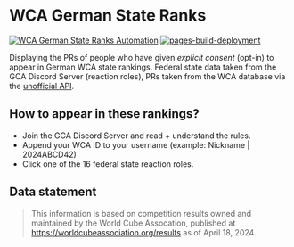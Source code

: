 # WCA German State Ranks
[![WCA German State Ranks Automation](https://github.com/AnnikaStein/WCA-German-State-Ranks/actions/workflows/automate.yml/badge.svg)](https://github.com/AnnikaStein/WCA-German-State-Ranks/actions/workflows/automate.yml)
[![pages-build-deployment](https://github.com/AnnikaStein/WCA-German-State-Ranks/actions/workflows/pages/pages-build-deployment/badge.svg)](https://github.com/AnnikaStein/WCA-German-State-Ranks/actions/workflows/pages/pages-build-deployment)

Displaying the PRs of people who have given *explicit consent* (opt-in) to appear in German WCA state rankings. Federal state data taken from the GCA Discord Server (reaction roles), PRs taken from the WCA database via the [unofficial API](https://github.com/robiningelbrecht/wca-rest-api).

## How to appear in these rankings?
- Join the GCA Discord Server and read + understand the rules.
- Append your WCA ID to your username (example: Nickname | 2024ABCD42)
- Click one of the 16 federal state reaction roles.

## Data statement
> This information is based on competition results owned and maintained by the
> World Cube Assocation, published at https://worldcubeassociation.org/results
> as of April 18, 2024.
